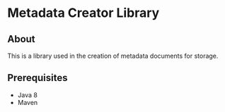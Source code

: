 # Metadata Creator Library

## About

This is a library used in the creation of metadata documents for storage.

## Prerequisites

* Java 8
* Maven

